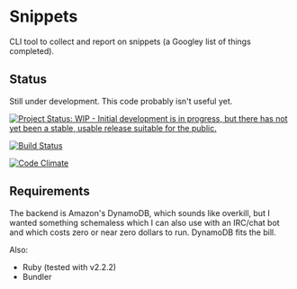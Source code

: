 Snippets
========

CLI tool to collect and report on snippets (a Googley list of things
completed).


Status
------

Still under development.  This code probably isn't useful yet.

[![Project Status: WIP - Initial development is in progress, but there has not yet been a stable, usable release suitable for the public.](http://www.repostatus.org/badges/latest/wip.svg)](http://www.repostatus.org/#wip)

[![Build Status](https://travis-ci.org/coyled/snippets-cli.svg?branch=master)](https://travis-ci.org/coyled/snippets-cli)

[![Code Climate](https://codeclimate.com/github/coyled/snippets-cli/badges/gpa.svg)](https://codeclimate.com/github/coyled/snippets-cli)


Requirements
------------

The backend is Amazon's DynamoDB, which sounds like overkill, but I
wanted something schemaless which I can also use with an IRC/chat bot
and which costs zero or near zero dollars to run.  DynamoDB fits the
bill.

Also:

  * Ruby (tested with v2.2.2)
  * Bundler
